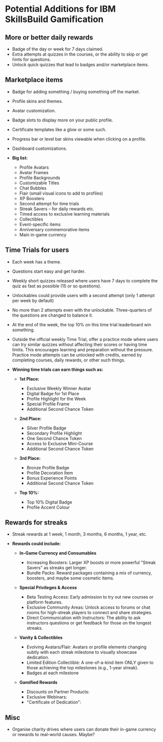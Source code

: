 # Potential Additions for IBM SkillsBuild Gamification

## More or better daily rewards

* Badge of the day or week for 7 days claimed.
* Extra attempts at quizzes in the courses, or the ability to skip or get hints for questions.
* Unlock quick quizzes that lead to badges and/or marketplace items.

## Marketplace items

* Badge for adding something / buying something off the market.
* Profile skins and themes.
* Avatar customization. 
* Badge slots to display more on your public profile.
* Certificate templates like a glow or some such.
* Progress bar or level bar skins viewable when clicking on a profile.
* Dashboard customizations.

* **Big list:**
    * Profile Avatars
    * Avatar Frames
    * Profile Backgrounds
    * Customizable Titles 
    * Chat Bubbles
    * Flair (small visual icons to add to profiles)
    * XP Boosters
    * Second attempt for time trials
    * Streak Savers – for daily rewards etc.
    * Timed access to exclusive learning materials
    * Collectibles
    * Event-specific items
    * Anniversary commemorative items
    * Main in-game currency

## Time Trials for users

* Each week has a theme.
* Questions start easy and get harder. 
* Weekly short quizzes released where users have 7 days to complete the quiz as fast as possible (15 or so questions). 
* Unlockables could provide users with a second attempt (only 1 attempt per week by default)
* No more than 2 attempts even with the unlockable. Three-quarters of the questions are changed to balance it.
* At the end of the week, the top 10% on this time trial leaderboard win something.
* Outside the official weekly Time Trial, offer a practice mode where users can try similar quizzes without affecting their scores or having time limits. This encourages learning and preparation without the pressure. Practice mode attempts can be unlocked with credits, earned by completing courses, daily rewards, or other such things.

* **Winning time trials can earn things such as:**

    * **1st Place:**
        * Exclusive Weekly Winner Avatar
        * Digital Badge for 1st Place
        * Profile Highlight for the Week
        * Special Profile Frame
        * Additional Second Chance Token

    * **2nd Place:**
        * Silver Profile Badge
        * Secondary Profile Highlight
        * One Second Chance Token
        * Access to Exclusive Mini-Course
        * Additional Second Chance Token

    * **3rd Place:**
        * Bronze Profile Badge
        * Profile Decoration Item
        * Bonus Experience Points
        * Additional Second Chance Token

    * **Top 10%:**
        * Top 10% Digital Badge
        * Profile Accent Colour 

## Rewards for streaks

* Streak rewards at 1 week, 1 month, 3 months, 6 months, 1 year, etc.

* **Rewards could include:**

    * **In-Game Currency and Consumables**
        * Increasing Boosters: Larger XP boosts or more powerful "Streak Savers" as streaks get longer.
        * Bundle Packs: Reward packages containing a mix of currency, boosters, and maybe some cosmetic items.

    * **Special Privileges & Access**
        * Beta Testing Access: Early admission to try out new courses or platform features.
        * Exclusive Community Areas: Unlock access to forums or chat rooms for high-streak players to connect and share strategies.
        * Direct Communication with Instructors: The ability to ask instructors questions or get feedback for those on the longest streaks.

    * **Vanity & Collectibles**
        * Evolving Avatars/Flair: Avatars or profile elements changing subtly with each streak milestone to visually showcase dedication.
        * Limited Edition Collectible: A one-of-a-kind item ONLY given to those achieving the top milestones (e.g., 1-year streak).
        * Badges at each milestone

    * **Gamified Rewards**
        * Discounts on Partner Products: 
        * Exclusive Webinars: 
        * "Certificate of Dedication":

## Misc

* Organise charity drives where users can donate their in-game currency or rewards to real-world causes. Maybe? 
